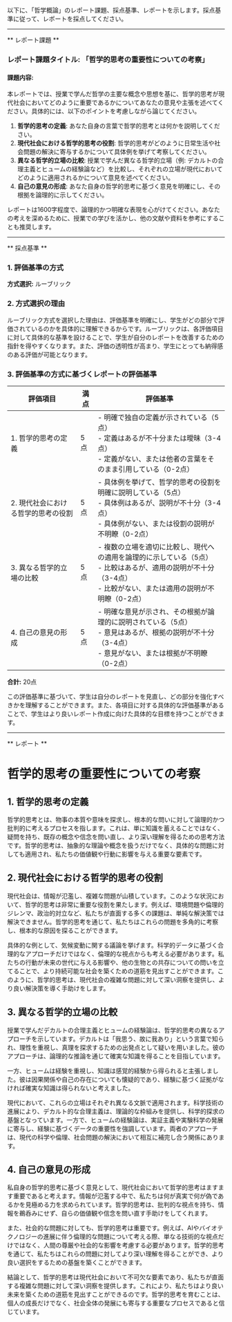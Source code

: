 以下に、「哲学概論」のレポート課題、採点基準、レポートを示します。採点基準に従って、レポートを採点してください。

---------------------------------------
** レポート課題 **

### レポート課題タイトル: 「哲学的思考の重要性についての考察」

#### 課題内容:
本レポートでは、授業で学んだ哲学の主要な概念や思想を基に、哲学的思考が現代社会においてどのように重要であるかについてあなたの意見や主張を述べてください。具体的には、以下のポイントを考慮しながら論じてください。

1. **哲学的思考の定義**: あなた自身の言葉で哲学的思考とは何かを説明してください。
2. **現代社会における哲学的思考の役割**: 哲学的思考がどのように日常生活や社会問題の解決に寄与するかについて具体例を挙げて考察してください。
3. **異なる哲学的立場の比較**: 授業で学んだ異なる哲学的立場（例: デカルトの合理主義とヒュームの経験論など）を比較し、それぞれの立場が現代においてどのように適用されるかについて意見を述べてください。
4. **自己の意見の形成**: あなた自身の哲学的思考に基づく意見を明確にし、その根拠を論理的に示してください。

レポートは1600字程度で、論理的かつ明確な表現を心がけてください。あなたの考えを深めるために、授業での学びを活かし、他の文献や資料を参考にすることも推奨します。

---------------------------------------
** 採点基準 **

### 1. 評価基準の方式
**方式選択:** ルーブリック

### 2. 方式選択の理由
ルーブリック方式を選択した理由は、評価基準を明確にし、学生がどの部分で評価されているのかを具体的に理解できるからです。ルーブリックは、各評価項目に対して具体的な基準を設けることで、学生が自分のレポートを改善するための指針を得やすくなります。また、評価の透明性が高まり、学生にとっても納得感のある評価が可能となります。

### 3. 評価基準の方式に基づくレポートの評価基準

| 評価項目 | 満点 | 評価基準 |
|----------|------|-----------|
| 1. 哲学的思考の定義 | 5点 | - 明確で独自の定義が示されている（5点）<br>- 定義はあるが不十分または曖昧（3-4点）<br>- 定義がない、または他者の言葉をそのまま引用している（0-2点） |
| 2. 現代社会における哲学的思考の役割 | 5点 | - 具体例を挙げて、哲学的思考の役割を明確に説明している（5点）<br>- 具体例はあるが、説明が不十分（3-4点）<br>- 具体例がない、または役割の説明が不明瞭（0-2点） |
| 3. 異なる哲学的立場の比較 | 5点 | - 複数の立場を適切に比較し、現代への適用を論理的に示している（5点）<br>- 比較はあるが、適用の説明が不十分（3-4点）<br>- 比較がない、または適用の説明が不明瞭（0-2点） |
| 4. 自己の意見の形成 | 5点 | - 明確な意見が示され、その根拠が論理的に説明されている（5点）<br>- 意見はあるが、根拠の説明が不十分（3-4点）<br>- 意見がない、または根拠が不明瞭（0-2点） |

**合計:** 20点

この評価基準に基づいて、学生は自分のレポートを見直し、どの部分を強化すべきかを理解することができます。また、各項目に対する具体的な評価基準があることで、学生はより良いレポート作成に向けた具体的な目標を持つことができます。

---------------------------------------
** レポート **
# 哲学的思考の重要性についての考察

## 1. 哲学的思考の定義

哲学的思考とは、物事の本質や意味を探求し、根本的な問いに対して論理的かつ批判的に考えるプロセスを指します。これは、単に知識を蓄えることではなく、疑問を持ち、既存の概念や信念を問い直し、より深い理解を得るための思考方法です。哲学的思考は、抽象的な理論や概念を扱うだけでなく、具体的な問題に対しても適用され、私たちの価値観や行動に影響を与える重要な要素です。

## 2. 現代社会における哲学的思考の役割

現代社会は、情報が氾濫し、複雑な問題が山積しています。このような状況において、哲学的思考は非常に重要な役割を果たします。例えば、環境問題や倫理的ジレンマ、政治的対立など、私たちが直面する多くの課題は、単純な解決策では解決できません。哲学的思考を通じて、私たちはこれらの問題を多角的に考察し、根本的な原因を探ることができます。

具体的な例として、気候変動に関する議論を挙げます。科学的データに基づく合理的なアプローチだけではなく、倫理的な視点からも考える必要があります。私たちの行動が未来の世代に与える影響や、他の生物との共存についての問いを立てることで、より持続可能な社会を築くための道筋を見出すことができます。このように、哲学的思考は、現代社会の複雑な問題に対して深い洞察を提供し、より良い解決策を導く手助けをします。

## 3. 異なる哲学的立場の比較

授業で学んだデカルトの合理主義とヒュームの経験論は、哲学的思考の異なるアプローチを示しています。デカルトは「我思う、故に我あり」という言葉で知られ、理性を重視し、真理を探求するための出発点として疑いを用いました。彼のアプローチは、論理的な推論を通じて確実な知識を得ることを目指しています。

一方、ヒュームは経験を重視し、知識は感覚的経験から得られると主張しました。彼は因果関係や自己の存在についても懐疑的であり、経験に基づく証拠がなければ確実な知識は得られないと考えました。

現代において、これらの立場はそれぞれ異なる文脈で適用されます。科学技術の進展により、デカルト的な合理主義は、理論的な枠組みを提供し、科学的探求の基盤となっています。一方で、ヒュームの経験論は、実証主義や実験科学の発展に寄与し、経験に基づくデータの重要性を強調しています。両者のアプローチは、現代の科学や倫理、社会問題の解決において相互に補完し合う関係にあります。

## 4. 自己の意見の形成

私自身の哲学的思考に基づく意見として、現代社会において哲学的思考はますます重要であると考えます。情報が氾濫する中で、私たちは何が真実で何が偽であるかを見極める力を求められています。哲学的思考は、批判的な視点を持ち、情報を鵜呑みにせず、自らの価値観や信念を問い直す手助けをしてくれます。

また、社会的な問題に対しても、哲学的思考は重要です。例えば、AIやバイオテクノロジーの進展に伴う倫理的な問題について考える際、単なる技術的な視点だけではなく、人間の尊厳や社会的な影響を考慮する必要があります。哲学的思考を通じて、私たちはこれらの問題に対してより深い理解を得ることができ、より良い選択をするための基盤を築くことができます。

結論として、哲学的思考は現代社会において不可欠な要素であり、私たちが直面する複雑な問題に対して深い洞察を提供します。これにより、私たちはより良い未来を築くための道筋を見出すことができるのです。哲学的思考を育むことは、個人の成長だけでなく、社会全体の発展にも寄与する重要なプロセスであると信じています。

